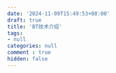 ```yaml
---
date: '2024-11-09T15:49:53+08:00'
draft: true
title: 'BT技术介绍'
tags: 
- null
categories: null
comment : true
hidden: false
---
```

